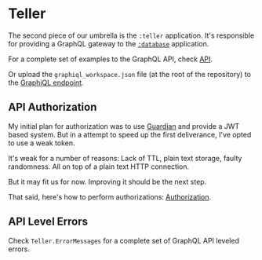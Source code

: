 # Teller

The second piece of our umbrella is the `:teller` application. It's responsible for providing a GraphQL gateway to the [`:database`](database.html) application.

For a complete set of examples to the GraphQL API, check [API](api.html).

Or upload the `graphiql_workspace.json` file (at the root of the repository) to the [GraphiQL endpoint](http://104.131.80.76:7171/graphiql).

## API Authorization

My initial plan for authorization was to use [Guardian](https://github.com/ueberauth/guardian) and provide a JWT based system. But in a attempt to speed up the first deliverance, I've opted to use a weak token.

It's weak for a number of reasons: Lack of TTL, plain text storage, faulty randomness. All on top of a plain text HTTP connection.

But it may fit us for now. Improving it should be the next step.

That said, here's how to perform authorizations: [Authorization](api.html#authorization).

## API Level Errors

Check `Teller.ErrorMessages` for a complete set of GraphQL API leveled errors.
